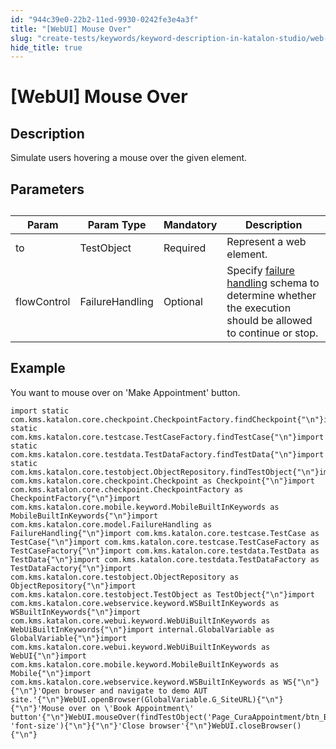 ```yaml
---
id: "944c39e0-22b2-11ed-9930-0242fe3e4a3f"
title: "[WebUI] Mouse Over"
slug: "create-tests/keywords/keyword-description-in-katalon-studio/web-ui-keywords/webui-mouse-over"
hide_title: true
---
```


# <a id="id_0" class="anchor_top_offset"/><a id="ariaid-title1" class="anchor_top_offset"/>[WebUI] Mouse Over


## <a id="id_0__id_1" class="anchor_top_offset"/>Description

              
<p xmlns="http://www.w3.org/1999/xhtml" className="p">Simulate users hovering a mouse over the given element.</p> 
      

## <a id="id_0__id_2" class="anchor_top_offset"/>Parameters

              
<table xmlns="http://www.w3.org/1999/xhtml" className="table anchor_top_offset" id="id_0__07c0ccbe-771e-43fa-94d9-9ed29cb4c58c"><caption /><thead className="thead"><tr className><th className="entry anchor_top_offset" id="id_0__07c0ccbe-771e-43fa-94d9-9ed29cb4c58c__entry__1">Param</th><th className="entry anchor_top_offset" id="id_0__07c0ccbe-771e-43fa-94d9-9ed29cb4c58c__entry__2">Param Type</th><th className="entry anchor_top_offset" id="id_0__07c0ccbe-771e-43fa-94d9-9ed29cb4c58c__entry__3">Mandatory</th><th className="entry anchor_top_offset" id="id_0__07c0ccbe-771e-43fa-94d9-9ed29cb4c58c__entry__4">Description</th></tr></thead><tbody className="tbody"><tr className><td className="entry" headers="id_0__07c0ccbe-771e-43fa-94d9-9ed29cb4c58c__entry__1 id_0__07c0ccbe-771e-43fa-94d9-9ed29cb4c58c__entry__2 id_0__07c0ccbe-771e-43fa-94d9-9ed29cb4c58c__entry__3 id_0__07c0ccbe-771e-43fa-94d9-9ed29cb4c58c__entry__4 ">to</td><td className="entry" headers="id_0__07c0ccbe-771e-43fa-94d9-9ed29cb4c58c__entry__1 id_0__07c0ccbe-771e-43fa-94d9-9ed29cb4c58c__entry__2 id_0__07c0ccbe-771e-43fa-94d9-9ed29cb4c58c__entry__3 id_0__07c0ccbe-771e-43fa-94d9-9ed29cb4c58c__entry__4 ">TestObject</td><td className="entry" headers="id_0__07c0ccbe-771e-43fa-94d9-9ed29cb4c58c__entry__1 id_0__07c0ccbe-771e-43fa-94d9-9ed29cb4c58c__entry__2 id_0__07c0ccbe-771e-43fa-94d9-9ed29cb4c58c__entry__3 id_0__07c0ccbe-771e-43fa-94d9-9ed29cb4c58c__entry__4 ">Required</td><td className="entry" headers="id_0__07c0ccbe-771e-43fa-94d9-9ed29cb4c58c__entry__1 id_0__07c0ccbe-771e-43fa-94d9-9ed29cb4c58c__entry__2 id_0__07c0ccbe-771e-43fa-94d9-9ed29cb4c58c__entry__3 id_0__07c0ccbe-771e-43fa-94d9-9ed29cb4c58c__entry__4 ">Represent a web element.</td></tr><tr className><td className="entry" headers="id_0__07c0ccbe-771e-43fa-94d9-9ed29cb4c58c__entry__1 id_0__07c0ccbe-771e-43fa-94d9-9ed29cb4c58c__entry__2 id_0__07c0ccbe-771e-43fa-94d9-9ed29cb4c58c__entry__3 id_0__07c0ccbe-771e-43fa-94d9-9ed29cb4c58c__entry__4 ">flowControl</td><td className="entry" headers="id_0__07c0ccbe-771e-43fa-94d9-9ed29cb4c58c__entry__1 id_0__07c0ccbe-771e-43fa-94d9-9ed29cb4c58c__entry__2 id_0__07c0ccbe-771e-43fa-94d9-9ed29cb4c58c__entry__3 id_0__07c0ccbe-771e-43fa-94d9-9ed29cb4c58c__entry__4 ">FailureHandling</td><td className="entry" headers="id_0__07c0ccbe-771e-43fa-94d9-9ed29cb4c58c__entry__1 id_0__07c0ccbe-771e-43fa-94d9-9ed29cb4c58c__entry__2 id_0__07c0ccbe-771e-43fa-94d9-9ed29cb4c58c__entry__3 id_0__07c0ccbe-771e-43fa-94d9-9ed29cb4c58c__entry__4 ">Optional</td><td className="entry" headers="id_0__07c0ccbe-771e-43fa-94d9-9ed29cb4c58c__entry__1 id_0__07c0ccbe-771e-43fa-94d9-9ed29cb4c58c__entry__2 id_0__07c0ccbe-771e-43fa-94d9-9ed29cb4c58c__entry__3 id_0__07c0ccbe-771e-43fa-94d9-9ed29cb4c58c__entry__4 ">Specify <a className="xref" href="/docs/maintain/configure-failure-handling-settings-in-katalon-studio">failure handling</a> schema to         determine whether the execution should be allowed to continue or         stop.</td></tr></tbody></table> 
      

## <a id="id_0__id_3" class="anchor_top_offset"/>Example

              
<p xmlns="http://www.w3.org/1999/xhtml" className="p">You want to mouse over on 'Make Appointment' button.</p> 
              
<pre xmlns="http://www.w3.org/1999/xhtml" className="pre codeblock"><code>import static com.kms.katalon.core.checkpoint.CheckpointFactory.findCheckpoint{"\n"}import static com.kms.katalon.core.testcase.TestCaseFactory.findTestCase{"\n"}import static com.kms.katalon.core.testdata.TestDataFactory.findTestData{"\n"}import static com.kms.katalon.core.testobject.ObjectRepository.findTestObject{"\n"}import com.kms.katalon.core.checkpoint.Checkpoint as Checkpoint{"\n"}import com.kms.katalon.core.checkpoint.CheckpointFactory as CheckpointFactory{"\n"}import com.kms.katalon.core.mobile.keyword.MobileBuiltInKeywords as MobileBuiltInKeywords{"\n"}import com.kms.katalon.core.model.FailureHandling as FailureHandling{"\n"}import com.kms.katalon.core.testcase.TestCase as TestCase{"\n"}import com.kms.katalon.core.testcase.TestCaseFactory as TestCaseFactory{"\n"}import com.kms.katalon.core.testdata.TestData as TestData{"\n"}import com.kms.katalon.core.testdata.TestDataFactory as TestDataFactory{"\n"}import com.kms.katalon.core.testobject.ObjectRepository as ObjectRepository{"\n"}import com.kms.katalon.core.testobject.TestObject as TestObject{"\n"}import com.kms.katalon.core.webservice.keyword.WSBuiltInKeywords as WSBuiltInKeywords{"\n"}import com.kms.katalon.core.webui.keyword.WebUiBuiltInKeywords as WebUiBuiltInKeywords{"\n"}import internal.GlobalVariable as GlobalVariable{"\n"}import com.kms.katalon.core.webui.keyword.WebUiBuiltInKeywords as WebUI{"\n"}import com.kms.katalon.core.mobile.keyword.MobileBuiltInKeywords as Mobile{"\n"}import com.kms.katalon.core.webservice.keyword.WSBuiltInKeywords as WS{"\n"}{"\n"}'Open browser and navigate to demo AUT site.'{"\n"}WebUI.openBrowser(GlobalVariable.G_SiteURL){"\n"}{"\n"}'Mouse over on \'Book Appointment\' button'{"\n"}WebUI.mouseOver(findTestObject('Page_CuraAppointment/btn_BookAppointment'), 'font-size'){"\n"}{"\n"}'Close browser'{"\n"}WebUI.closeBrowser(){"\n"}</code></pre> 
            
